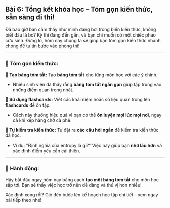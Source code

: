## Bài 6: Tổng kết khóa học – Tóm gọn kiến thức, sẵn sàng đi thi!

Đã bao giờ bạn cảm thấy như mình đang bơi trong biển kiến thức, không biết đâu là bờ? Kỳ thi đang đến gần, và bạn chỉ muốn có một chiếc phao cứu sinh. Đừng lo, hôm nay chúng ta sẽ giúp bạn tóm gọn kiến thức nhanh chóng để tự tin bước vào phòng thi!

---

### 📌 Tóm gọn kiến thức:

**🔹 Tạo bảng tóm tắt:**
Tạo **bảng tóm tắt** cho từng môn học với các ý chính.  
- Nhiều sinh viên đã thấy rằng **bảng tóm tắt ngắn gọn** giúp tập trung vào những điểm quan trọng nhất.

**🔹 Sử dụng flashcards:**
Viết các khái niệm hoặc số liệu quan trọng lên **flashcards** để ôn tập.  
- Cách này thường hiệu quả vì bạn có thể **ôn luyện mọi lúc mọi nơi**, ngay cả khi xếp hàng chờ cà phê.

**🔹 Tự kiểm tra kiến thức:**
Tự đặt ra **các câu hỏi ngắn** để kiểm tra kiến thức đã học.  
- Ví dụ: "Định nghĩa của entropy là gì?" Việc này giúp bạn **nhớ lâu hơn** và xác định điểm yếu cần cải thiện.

---

### 🚀 Hành động:

Hãy bắt đầu ngay hôm nay bằng cách **tạo một bảng tóm tắt** cho môn học sắp tới. Bạn sẽ thấy việc học trở nên dễ dàng và thú vị hơn nhiều!

Xác định xong rồi? Giờ đến bước lên kế hoạch học tập chi tiết – xem ngay bài tiếp theo nhé!